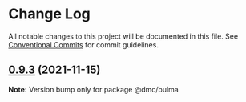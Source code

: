 # Change Log

All notable changes to this project will be documented in this file.
See [Conventional Commits](https://conventionalcommits.org) for commit guidelines.

## [0.9.3](https://github.com/dino4udo/bulma-buefy-css-variables/compare/v0.9.2...v0.9.3) (2021-11-15)

**Note:** Version bump only for package @dmc/bulma
